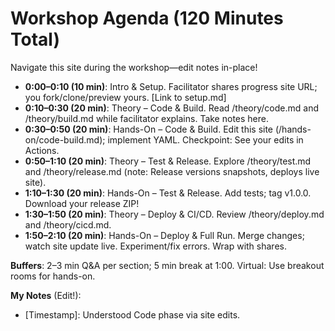 # Workshop Agenda (120 Minutes Total)

Navigate this site during the workshop—edit notes in-place!

- **0:00–0:10 (10 min)**: Intro & Setup. Facilitator shares progress site URL; you fork/clone/preview yours. [Link to setup.md]
- **0:10–0:30 (20 min)**: Theory – Code & Build. Read /theory/code.md and /theory/build.md while facilitator explains. Take notes here.
- **0:30–0:50 (20 min)**: Hands-On – Code & Build. Edit this site (/hands-on/code-build.md); implement YAML. Checkpoint: See your edits in Actions.
- **0:50–1:10 (20 min)**: Theory – Test & Release. Explore /theory/test.md and /theory/release.md (note: Release versions snapshots, deploys live site).
- **1:10–1:30 (20 min)**: Hands-On – Test & Release. Add tests; tag v1.0.0. Download your release ZIP!
- **1:30–1:50 (20 min)**: Theory – Deploy & CI/CD. Review /theory/deploy.md and /theory/cicd.md.
- **1:50–2:10 (20 min)**: Hands-On – Deploy & Full Run. Merge changes; watch site update live. Experiment/fix errors. Wrap with shares.

**Buffers**: 2–3 min Q&A per section; 5 min break at 1:00. Virtual: Use breakout rooms for hands-on.

**My Notes** (Edit!):
- [Timestamp]: Understood Code phase via site edits.
